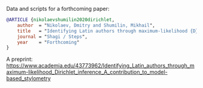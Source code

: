 Data and scripts for a forthcoming paper:

```bibtex
@ARTICLE {nikolaevshumilin2020dirichlet,
    author  = "Nikolaev, Dmitry and Shumilin, Mikhail",
    title   = "Identifying Latin authors through maximum-likelihood {D}irichlet inference: {A} contribution to model-based stylometry",
    journal = "Shagi / Steps",
    year    = "Forthcoming"
}
```

A preprint: https://www.academia.edu/43773962/Identifying_Latin_authors_through_maximum-likelihood_Dirichlet_inference_A_contribution_to_model-based_stylometry
